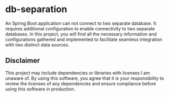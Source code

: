 # db-separation
An Spring Boot application can not connect to two separate database. It requires additional configuration to enable connectivity to two separate databases. In this project, you will find all the necessary information and configurations gathered and implemented to facilitate seamless integration with two distinct data sources.
## Disclaimer
This project may include dependencies or libraries with licenses I am unaware of.
By using this software, you agree that it is your responsibility to review the licenses
of any dependencies and ensure compliance before using this software in production.